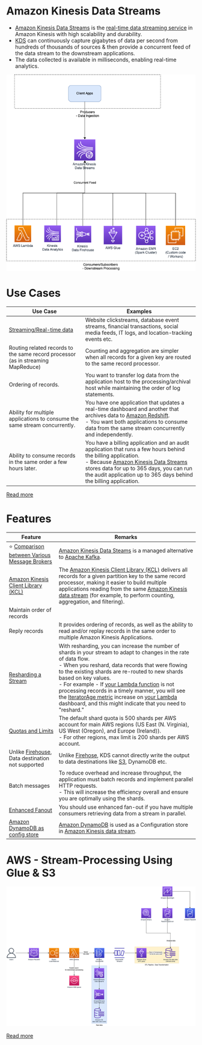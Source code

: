 # Amazon Kinesis Data Streams
- [Amazon Kinesis Data Streams](https://aws.amazon.com/kinesis/data-streams/) is the [real-time data streaming service](../../1_HLDDesignComponents/5_BigDataComponents/ETLServices/StreamProcessing/Readme.md) in Amazon Kinesis with high scalability and durability.
- [KDS]() can continuously capture gigabytes of data per second from hundreds of thousands of sources & then provide a concurrent feed of the data stream to the downstream applications.
- The data collected is available in milliseconds, enabling real-time analytics.

![](assests/AmazonKinesisDataStream.drawio.png)

# Use Cases

| Use Case                                                                                | Examples                                                                                                                                                                                                                                                                                                                                      |
|-----------------------------------------------------------------------------------------|-----------------------------------------------------------------------------------------------------------------------------------------------------------------------------------------------------------------------------------------------------------------------------------------------------------------------------------------------|
| [Streaming/Real-time data](../../3_HLDDesignProblems/AWSClickStreamAnalytics/Readme.md) | Website clickstreams, database event streams, financial transactions, social media feeds, IT logs, and location-tracking events etc.                                                                                                                                                                                                          |
| Routing related records to the same record processor (as in streaming MapReduce)        | Counting and aggregation are simpler when all records for a given key are routed to the same record processor.                                                                                                                                                                                                                                |
| Ordering of records.                                                                    | You want to transfer log data from the application host to the processing/archival host while maintaining the order of log statements.                                                                                                                                                                                                        |
| Ability for multiple applications to consume the same stream concurrently.              | You have one application that updates a real-time dashboard and another that archives data to [Amazon Redshift]().<br/>- You want both applications to consume data from the same stream concurrently and independently.                                                                                                                      |
| Ability to consume records in the same order a few hours later.                         | You have a billing application and an audit application that runs a few hours behind the billing application. <br/>- Because [Amazon Kinesis Data Streams]() stores data for up to 365 days, you can run the audit application up to 365 days behind the billing application. |

[Read more](https://docs.aws.amazon.com/streams/latest/dev/key-concepts.html)

# Features

| Feature                                                                                                                                              | Remarks                                                                                                                                                                                                                                                                                                                                                                                                                                                                                                                                                                                                                    |
|------------------------------------------------------------------------------------------------------------------------------------------------------|----------------------------------------------------------------------------------------------------------------------------------------------------------------------------------------------------------------------------------------------------------------------------------------------------------------------------------------------------------------------------------------------------------------------------------------------------------------------------------------------------------------------------------------------------------------------------------------------------------------------------|
| :star: [Comparison between Various Message Brokers](../../1_HLDDesignComponents/4_MessageBrokers/KafkaVsRabbitMQVsSQSVsSNS.md)                       | [Amazon Kinesis Data Steams](https://shastri-shankar9.medium.com/apache-kafka-vs-amazon-kinesis-b55821c7f51f) is a managed alternative to [Apache Kafka](../../1_HLDDesignComponents/4_MessageBrokers/Kafka/Readme.md).                                                                                                                                                                                                                                                                                                                                                                                                    |
| [Amazon Kinesis Client Library (KCL)](https://docs.aws.amazon.com/streams/latest/dev/shared-throughput-kcl-consumers.html)                           | The [Amazon Kinesis Client Library (KCL)](https://docs.aws.amazon.com/streams/latest/dev/shared-throughput-kcl-consumers.html) delivers all records for a given partition key to the same record processor, making it easier to build multiple applications reading from the same [Amazon Kinesis data stream]() (for example, to perform counting, aggregation, and filtering).                                                                                                                                                                                                                                           |
| Maintain order of records                                                                                                                            |                                                                                                                                                                                                                                                                                                                                                                                                                                                                                                                                                                                                                            |
| Reply records                                                                                                                                        | It provides ordering of records, as well as the ability to read and/or replay records in the same order to multiple Amazon Kinesis Applications.                                                                                                                                                                                                                                                                                                                                                                                                                                                                           |
| [Resharding a Stream](https://docs.aws.amazon.com/streams/latest/dev/kinesis-using-sdk-java-resharding.html)                                         | With resharding, you can increase the number of shards in your stream to adapt to changes in the rate of data flow.<br/>- When you reshard, data records that were flowing to the existing shards are re-routed to new shards based on key values.<br/>- For example - If [your Lambda function](../3_ComputeServices/AWSLambda/Readme.md) is not processing records in a timely manner, you will see the [IteratorAge metric](https://repost.aws/knowledge-center/lambda-iterator-age) increase on [your Lambda](../3_ComputeServices/AWSLambda/Readme.md) dashboard, and this might indicate that you need to "reshard." |
| [Quotas and Limits](https://docs.aws.amazon.com/streams/latest/dev/service-sizes-and-limits.html)                                                    | The default shard quota is 500 shards per AWS account for main AWS regions (US East (N. Virginia), US West (Oregon), and Europe (Ireland)). <br/>- For other regions, max limit is 200 shards per AWS account.                                                                                                                                                                                                                                                                                                                                                                                                             |
| Unlike [Firehouse](../10_BigDataComponents/ETLServices/StreamProcessing/AmazonKinesisDataFirehouse/Readme.md), Data destination not supported | Unlike [Firehose](../10_BigDataComponents/ETLServices/StreamProcessing/AmazonKinesisDataFirehouse/Readme.md), KDS cannot directly write the output to data destinations like [S3](../7_StorageServices/3_ObjectStorageS3/Readme.md), DynamoDB etc.                                                                                                                                                                                                                                                                                                                                                                  |
| Batch messages                                                                                                                                       | To reduce overhead and increase throughput, the application must batch records and implement parallel HTTP requests. <br/>- This will increase the efficiency overall and ensure you are optimally using the shards.                                                                                                                                                                                                                                                                                                                                                                                                       |
| [Enhanced Fanout](https://aws.amazon.com/blogs/aws/kds-enhanced-fanout/)                                                                             | You should use enhanced fan-out if you have multiple consumers retrieving data from a stream in parallel.                                                                                                                                                                                                                                                                                                                                                                                                                                                                                                                  |
| [Amazon DynamoDB as config store](../6_DatabaseServices/AmazonDynamoDB/Readme.md)                                                                    | [Amazon DynamoDB](../6_DatabaseServices/AmazonDynamoDB/Readme.md) is used as a Configuration store in [Amazon Kinesis data stream]().                                                                                                                                                                                                                                                                                                                                                                                                                                                                                      |

# AWS - Stream-Processing Using Glue & S3
    
![](../../3_HLDDesignProblems/AWSStreamProcessingUsingGlueAndS3/AWS-Stream-Processing-Using-Glue-&-S3.png)

[Read more](../../3_HLDDesignProblems/AWSStreamProcessingUsingGlueAndS3/Readme.md)